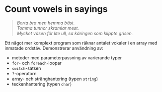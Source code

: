 # Count vowels in sayings

>_Borta bra men hemma bäst._</br>
>_Tomma tunnor skramlar mest._</br>
>_Mycket väsen för lite ull, sa käringen som klippte grisen._

Ett något mer komplext program som räknar antalet vokaler i en array med inmatade ordstäv. Demonstrerar användning av:

-  metoder med parameterpassning av varierande typer
-  ```for```- och ```foreach```-loopar
-  ```switch```-satsen
-  ```?```-operatorn  
-  array- och stränghantering (typen ```string```)
-  teckenhantering (typen ```char```)